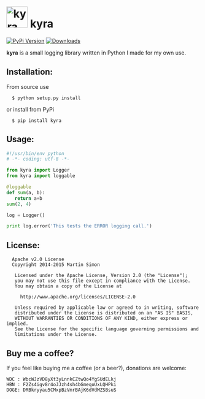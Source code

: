 <h1><img src="https://raw.githubusercontent.com/c0ding/kyra/master/doc/kyra.png" height=55 alt="kyra" title="kyra"> kyra</h1>

[![PyPi Version](http://img.shields.io/pypi/v/kyra.svg)](https://pypi.python.org/pypi/kyra/)   [![Downloads](http://img.shields.io/pypi/dm/kyra.svg)](https://pypi.python.org/pypi/kyra/)

**kyra** is a small logging library written in Python I made for my own use.

## Installation:

From source use

      $ python setup.py install

or install from PyPi

      $ pip install kyra
    
## Usage:

```python
#!/usr/bin/env python
# -*- coding: utf-8 -*-

from kyra import Logger
from kyra import loggable

@loggable
def sum(a, b):
   return a+b
sum(2, 4)

log = Logger()

print log.error('This tests the ERROR logging call.')

```

## License:

```
  Apache v2.0 License
  Copyright 2014-2015 Martin Simon

   Licensed under the Apache License, Version 2.0 (the "License");
   you may not use this file except in compliance with the License.
   You may obtain a copy of the License at

     http://www.apache.org/licenses/LICENSE-2.0

   Unless required by applicable law or agreed to in writing, software
   distributed under the License is distributed on an "AS IS" BASIS,
   WITHOUT WARRANTIES OR CONDITIONS OF ANY KIND, either express or implied.
   See the License for the specific language governing permissions and
   limitations under the License.

```

## Buy me a coffee?

If you feel like buying me a coffee (or a beer?), donations are welcome:

```
WDC : WbcWJzVD8yXt3yLnnkCZtwQo4YgSUdELkj
HBN : F2Zs4igv8r4oJJzh4sh4bGmeqoUxLQHPki
DOGE: DRBkryyau5CMxpBzVmrBAjK6dVdMZSBsuS
```
